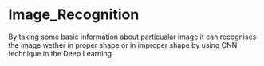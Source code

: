 # Image_Recognition
By taking some basic information about particualar image it can recognises the image  wether in proper shape or in improper shape by using CNN technique in the Deep Learning 
